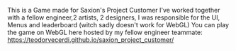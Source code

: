 This is a Game made for Saxion's Project Customer
I've worked together with a fellow engineer,2 artists, 2 designers, I was responsible for the UI, Menus and leaderboard (witch sadly doesn't work for WebGL)
You can play the game on WebGL here hosted by my fellow engineer teammate: https://teodorvecerdi.github.io/saxion_project_customer/
